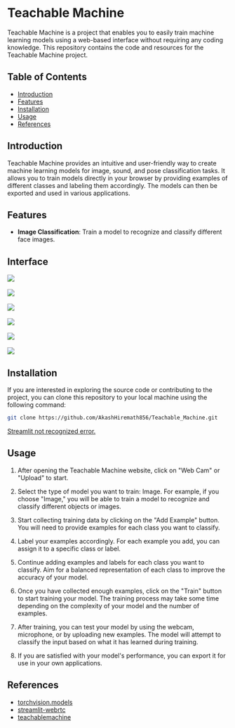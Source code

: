 # Teachable Machine

Teachable Machine is a project that enables you to easily train machine learning models using a web-based interface without requiring any coding knowledge. This repository contains the code and resources for the Teachable Machine project.

## Table of Contents

<!--ts-->

- [Introduction](#introduction)
- [Features](#features)
- [Installation](#installation)
- [Usage](#usage)
- [References](#references)

<!--te-->

## Introduction

Teachable Machine provides an intuitive and user-friendly way to create machine learning models for image, sound, and pose classification tasks. It allows you to train models directly in your browser by providing examples of different classes and labeling them accordingly. The models can then be exported and used in various applications.

## Features

- **Image Classification**: Train a model to recognize and classify different face images.

## Interface

<img src="https://github.com/AkashHiremath856/Teachable_Machine_For_Facial_Recognition/blob/main/archives/1.jpg"/><br><br>
<img src="https://github.com/AkashHiremath856/Teachable_Machine_For_Facial_Recognition/blob/main/archives/2.jpg"/><br><br>
<img src="https://github.com/AkashHiremath856/Teachable_Machine_For_Facial_Recognition/blob/main/archives/3.jpg"/><br><br>
<img src="https://github.com/AkashHiremath856/Teachable_Machine_For_Facial_Recognition/blob/main/archives/4.jpg"/><br><br>
<img src="https://github.com/AkashHiremath856/Teachable_Machine_For_Facial_Recognition/blob/main/archives/5.jpg"/><br><br>
<img src="https://github.com/AkashHiremath856/Teachable_Machine_For_Facial_Recognition/blob/main/archives/6.jpg"/><br>


## Installation

If you are interested in exploring the source code or contributing to the project, you can clone this repository to your local machine using the following command:

```bash
git clone https://github.com/AkashHiremath856/Teachable_Machine.git
```

<a href='https://datatofish.com/add-python-to-windows-path/' target="_blank">Streamlit not recognized error.</a>

## Usage

1. After opening the Teachable Machine website, click on "Web Cam" or "Upload" to start.

2. Select the type of model you want to train: Image. For example, if you choose "Image," you will be able to train a model to recognize and classify different objects or images.

3. Start collecting training data by clicking on the "Add Example" button. You will need to provide examples for each class you want to classify.

4. Label your examples accordingly. For each example you add, you can assign it to a specific class or label.

5. Continue adding examples and labels for each class you want to classify. Aim for a balanced representation of each class to improve the accuracy of your model.

6. Once you have collected enough examples, click on the "Train" button to start training your model. The training process may take some time depending on the complexity of your model and the number of examples.

7. After training, you can test your model by using the webcam, microphone, or by uploading new examples. The model will attempt to classify the input based on what it has learned during training.

8. If you are satisfied with your model's performance, you can export it for use in your own applications.

## References

<ul>
<li><a href='https://pytorch.org/vision/stable/models.html' target="_blank">torchvision.models</a></li>
<li><a href='https://github.com/whitphx/streamlit-webrtc' target="_blank">streamlit-webrtc<a></li>
<li><a href='https://teachablemachine.withgoogle.com' target="_blank">teachablemachine</a></li>
